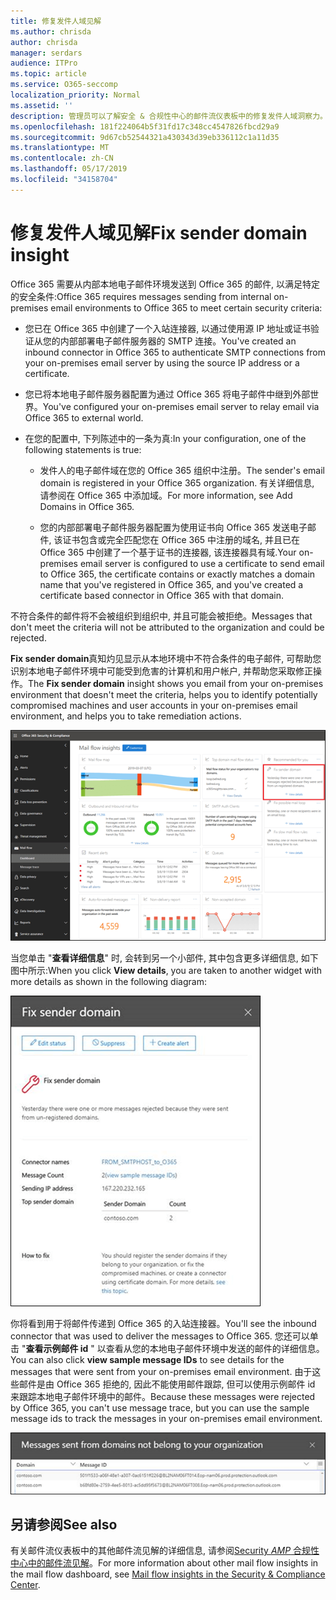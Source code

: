 ```yaml
---
title: 修复发件人域见解
ms.author: chrisda
author: chrisda
manager: serdars
audience: ITPro
ms.topic: article
ms.service: O365-seccomp
localization_priority: Normal
ms.assetid: ''
description: 管理员可以了解安全 & 合规性中心的邮件流仪表板中的修复发件人域洞察力。
ms.openlocfilehash: 181f224064b5f31fd17c348cc4547826fbcd29a9
ms.sourcegitcommit: 9d67cb52544321a430343d39eb336112c1a11d35
ms.translationtype: MT
ms.contentlocale: zh-CN
ms.lasthandoff: 05/17/2019
ms.locfileid: "34158704"
---
```

# <a name="fix-sender-domain-insight"></a><span data-ttu-id="7191e-103">修复发件人域见解</span><span class="sxs-lookup"><span data-stu-id="7191e-103">Fix sender domain insight</span></span>

<span data-ttu-id="7191e-104">Office 365 需要从内部本地电子邮件环境发送到 Office 365 的邮件, 以满足特定的安全条件:</span><span class="sxs-lookup"><span data-stu-id="7191e-104">Office 365 requires messages sending from internal on-premises email environments to Office 365 to meet certain security criteria:</span></span>

- <span data-ttu-id="7191e-105">您已在 Office 365 中创建了一个入站连接器, 以通过使用源 IP 地址或证书验证从您的内部部署电子邮件服务器的 SMTP 连接。</span><span class="sxs-lookup"><span data-stu-id="7191e-105">You've created an inbound connector in Office 365 to authenticate SMTP connections from your on-premises email server by using the source IP address or a certificate.</span></span>

- <span data-ttu-id="7191e-106">您已将本地电子邮件服务器配置为通过 Office 365 将电子邮件中继到外部世界。</span><span class="sxs-lookup"><span data-stu-id="7191e-106">You've configured your on-premises email server to relay email via Office 365 to external world.</span></span>

- <span data-ttu-id="7191e-107">在您的配置中, 下列陈述中的一条为真:</span><span class="sxs-lookup"><span data-stu-id="7191e-107">In your configuration, one of the following statements is true:</span></span>

  - <span data-ttu-id="7191e-108">发件人的电子邮件域在您的 Office 365 组织中注册。</span><span class="sxs-lookup"><span data-stu-id="7191e-108">The sender's email domain is registered in your Office 365 organization.</span></span> <span data-ttu-id="7191e-109">有关详细信息, 请参阅在 Office 365 中添加域。</span><span class="sxs-lookup"><span data-stu-id="7191e-109">For more information, see Add Domains in Office 365.</span></span>

  - <span data-ttu-id="7191e-110">您的内部部署电子邮件服务器配置为使用证书向 Office 365 发送电子邮件, 该证书包含或完全匹配您在 Office 365 中注册的域名, 并且已在 Office 365 中创建了一个基于证书的连接器, 该连接器具有域.</span><span class="sxs-lookup"><span data-stu-id="7191e-110">Your on-premises email server is configured to use a certificate to send email to Office 365, the certificate contains or exactly matches a domain name that you've registered in Office 365, and you've created a certificate based connector in Office 365 with that domain.</span></span> 

<span data-ttu-id="7191e-111">不符合条件的邮件将不会被组织到组织中, 并且可能会被拒绝。</span><span class="sxs-lookup"><span data-stu-id="7191e-111">Messages that don't meet the criteria will not be attributed to the organization and could be rejected.</span></span>

<span data-ttu-id="7191e-112">**Fix sender domain**真知灼见显示从本地环境中不符合条件的电子邮件, 可帮助您识别本地电子邮件环境中可能受到危害的计算机和用户帐户, 并帮助您采取修正操作。</span><span class="sxs-lookup"><span data-stu-id="7191e-112">The **Fix sender domain** insight shows you email from your on-premises environment that doesn't meet the criteria, helps you to identify potentially compromised machines and user accounts in your on-premises email environment, and helps you to take remediation actions.</span></span>

![Security & 合规性中心的邮件流仪表板中的修复发件人域洞察力](media/sender-domain-insight-selected.png)

<span data-ttu-id="7191e-114">当您单击 "**查看详细信息**" 时, 会转到另一个小部件, 其中包含更多详细信息, 如下图中所示:</span><span class="sxs-lookup"><span data-stu-id="7191e-114">When you click **View details**, you are taken to another widget with more details as shown in the following diagram:</span></span>

![修复发件人域洞察力中的详细信息小部件](media/sender-domain-view-details.png)

<span data-ttu-id="7191e-116">你将看到用于将邮件传递到 Office 365 的入站连接器。</span><span class="sxs-lookup"><span data-stu-id="7191e-116">You'll see the inbound connector that was used to deliver the messages to Office 365.</span></span> <span data-ttu-id="7191e-117">您还可以单击 "**查看示例邮件 id** " 以查看从您的本地电子邮件环境中发送的邮件的详细信息。</span><span class="sxs-lookup"><span data-stu-id="7191e-117">You can also click **view sample message IDs** to see details for the messages that were sent from your on-premises email environment.</span></span> <span data-ttu-id="7191e-118">由于这些邮件是由 Office 365 拒绝的, 因此不能使用邮件跟踪, 但可以使用示例邮件 id 来跟踪本地电子邮件环境中的邮件。</span><span class="sxs-lookup"><span data-stu-id="7191e-118">Because these messages were rejected by Office 365, you can't use message trace, but you can use the sample message ids to track the messages in your on-premises email environment.</span></span>

![查看修补发件人域洞察力中的示例邮件 id](media/sender-domain-view-sample-message-ids.png)

## <a name="see-also"></a><span data-ttu-id="7191e-120">另请参阅</span><span class="sxs-lookup"><span data-stu-id="7191e-120">See also</span></span>

<span data-ttu-id="7191e-121">有关邮件流仪表板中的其他邮件流见解的详细信息, 请参阅[Security _AMP_ 合规性中心中的邮件流见解](mail-flow-insights-v2.md)。</span><span class="sxs-lookup"><span data-stu-id="7191e-121">For more information about other mail flow insights in the mail flow dashboard, see [Mail flow insights in the Security & Compliance Center](mail-flow-insights-v2.md).</span></span>
